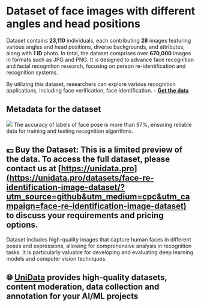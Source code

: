 # Dataset of face images with different angles and head positions
Dataset contains **23,110** individuals, each contributing **28** images featuring various angles and head positions, diverse backgrounds, and attributes, along with **1 ID** photo. In total, the dataset comprises over **670,000** images in formats such as JPG and PNG. It is designed to advance face recognition and facial recognition research, focusing on person re-identification and recognition systems.

By utilizing this dataset, researchers can explore various recognition applications, including face verification, face identification.  - **[Get the data](https://unidata.pro/datasets/face-re-identification-image-dataset/?utm_source=github&utm_medium=cpc&utm_campaign=face-re-identification-image-dataset)**

## Metadata for the dataset
![](https://www.googleapis.com/download/storage/v1/b/kaggle-user-content/o/inbox%2F22059654%2Fed374cc92b935b209749cb7b32fd41da%2FFrame%201%20(10).png?generation=1743160276352983&alt=media)
The accuracy of labels of face pose is more than 97%, ensuring reliable data for training and testing recognition algorithms.
## 💵 Buy the Dataset: This is a limited preview of the data. To access the full dataset, please contact us at [https://unidata.pro](https://unidata.pro/datasets/face-re-identification-image-dataset/?utm_source=github&utm_medium=cpc&utm_campaign=face-re-identification-image-dataset) to discuss your requirements and pricing options.

Dataset includes high-quality images that capture human faces in different poses and expressions, allowing for comprehensive analysis in recognition tasks.  It is particularly valuable for developing and evaluating deep learning models and computer vision techniques.
## 🌐 [UniData](https://unidata.pro/datasets/face-re-identification-image-dataset/?utm_source=github&utm_medium=cpc&utm_campaign=face-re-identification-image-dataset) provides high-quality datasets, content moderation, data collection and annotation for your AI/ML projects 
